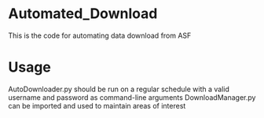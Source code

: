 # Automated_Download
This is the code for automating data download from ASF

# Usage
AutoDownloader.py should be run on a regular schedule with a valid username and password as command-line arguments
DownloadManager.py can be imported and used to maintain areas of interest
